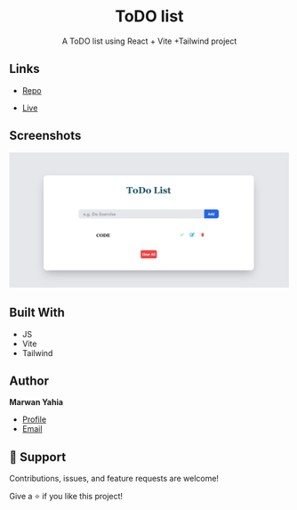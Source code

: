 <h1 align="center">ToDO list</h1>


<p align="center">A ToDO list using React + Vite +Tailwind project</p>



## Links

- [Repo](https://github.com/Marwan-11/to-do-react.git)

- [Live](https://to-do-react-8d6ozk1ew-marwan-yahias-projects.vercel.app/)

## Screenshots

![](/reactToDo.png)


## Built With


- JS
- Vite
- Tailwind

## Author

**Marwan Yahia**

- [Profile](https://github.com/Marwan-11 "Marwan Yahia")
- [Email](mailto:marwanyahia151@gmail.com?subject=Hi "Hi!")


## 🤝 Support

Contributions, issues, and feature requests are welcome!

Give a ⭐️ if you like this project!









